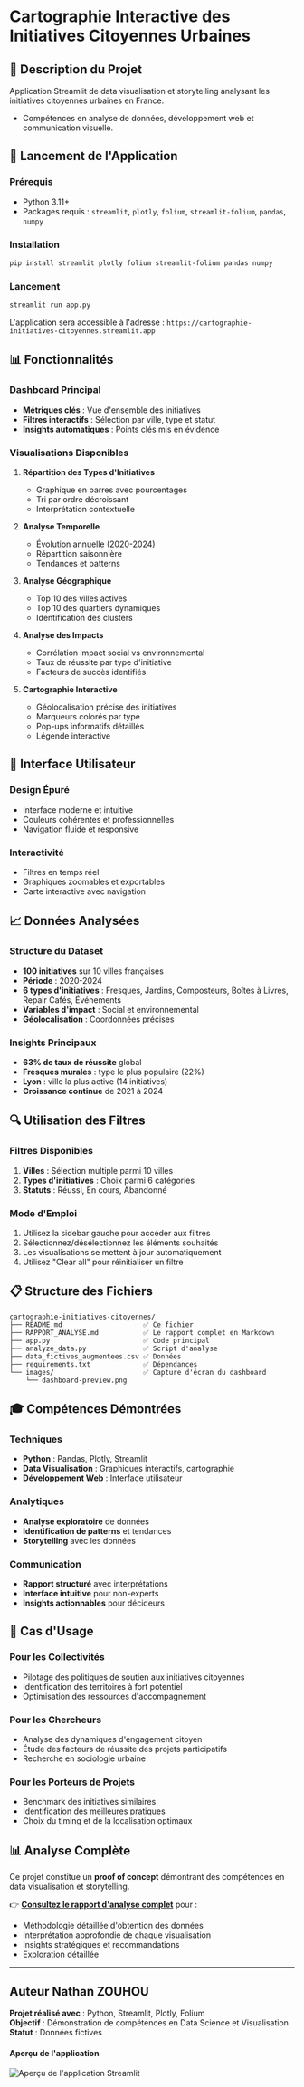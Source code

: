 # Cartographie Interactive des Initiatives Citoyennes Urbaines

## 🎯 Description du Projet

Application Streamlit de data visualisation et storytelling analysant les initiatives citoyennes urbaines en France. 

* Compétences en analyse de données, développement web et communication visuelle.

## 🚀 Lancement de l'Application

### Prérequis
- Python 3.11+
- Packages requis : `streamlit`, `plotly`, `folium`, `streamlit-folium`, `pandas`, `numpy`

### Installation
```bash
pip install streamlit plotly folium streamlit-folium pandas numpy
```

### Lancement
```bash
streamlit run app.py
```

L'application sera accessible à l'adresse : `https://cartographie-initiatives-citoyennes.streamlit.app`

## 📊 Fonctionnalités

### Dashboard Principal
- **Métriques clés** : Vue d'ensemble des initiatives
- **Filtres interactifs** : Sélection par ville, type et statut
- **Insights automatiques** : Points clés mis en évidence

### Visualisations Disponibles

1. **Répartition des Types d'Initiatives**
   - Graphique en barres avec pourcentages
   - Tri par ordre décroissant
   - Interprétation contextuelle

2. **Analyse Temporelle**
   - Évolution annuelle (2020-2024)
   - Répartition saisonnière
   - Tendances et patterns

3. **Analyse Géographique**
   - Top 10 des villes actives
   - Top 10 des quartiers dynamiques
   - Identification des clusters

4. **Analyse des Impacts**
   - Corrélation impact social vs environnemental
   - Taux de réussite par type d'initiative
   - Facteurs de succès identifiés

5. **Cartographie Interactive**
   - Géolocalisation précise des initiatives
   - Marqueurs colorés par type
   - Pop-ups informatifs détaillés
   - Légende interactive

## 🎨 Interface Utilisateur

### Design Épuré
- Interface moderne et intuitive
- Couleurs cohérentes et professionnelles
- Navigation fluide et responsive

### Interactivité
- Filtres en temps réel
- Graphiques zoomables et exportables
- Carte interactive avec navigation

## 📈 Données Analysées

### Structure du Dataset
- **100 initiatives** sur 10 villes françaises
- **Période** : 2020-2024
- **6 types d'initiatives** : Fresques, Jardins, Composteurs, Boîtes à Livres, Repair Cafés, Événements
- **Variables d'impact** : Social et environnemental
- **Géolocalisation** : Coordonnées précises

### Insights Principaux
- **63% de taux de réussite** global
- **Fresques murales** : type le plus populaire (22%)
- **Lyon** : ville la plus active (14 initiatives)
- **Croissance continue** de 2021 à 2024

## 🔍 Utilisation des Filtres

### Filtres Disponibles
1. **Villes** : Sélection multiple parmi 10 villes
2. **Types d'initiatives** : Choix parmi 6 catégories
3. **Statuts** : Réussi, En cours, Abandonné

### Mode d'Emploi
1. Utilisez la sidebar gauche pour accéder aux filtres
2. Sélectionnez/désélectionnez les éléments souhaités
3. Les visualisations se mettent à jour automatiquement
4. Utilisez "Clear all" pour réinitialiser un filtre

## 📋 Structure des Fichiers

```
cartographie-initiatives-citoyennes/
├── README.md                    ✅ Ce fichier
├── RAPPORT_ANALYSE.md           ✅ Le rapport complet en Markdown
├── app.py                       ✅ Code principal
├── analyze_data.py              ✅ Script d'analyse
├── data_fictives_augmentees.csv ✅ Données
├── requirements.txt             ✅ Dépendances
└── images/                      ✅ Capture d'écran du dashboard
    └── dashboard-preview.png    
```

## 🎓 Compétences Démontrées

### Techniques
- **Python** : Pandas, Plotly, Streamlit
- **Data Visualisation** : Graphiques interactifs, cartographie
- **Développement Web** : Interface utilisateur

### Analytiques
- **Analyse exploratoire** de données
- **Identification de patterns** et tendances
- **Storytelling** avec les données

### Communication
- **Rapport structuré** avec interprétations
- **Interface intuitive** pour non-experts
- **Insights actionnables** pour décideurs

## 🎯 Cas d'Usage

### Pour les Collectivités
- Pilotage des politiques de soutien aux initiatives citoyennes
- Identification des territoires à fort potentiel
- Optimisation des ressources d'accompagnement

### Pour les Chercheurs
- Analyse des dynamiques d'engagement citoyen
- Étude des facteurs de réussite des projets participatifs
- Recherche en sociologie urbaine

### Pour les Porteurs de Projets
- Benchmark des initiatives similaires
- Identification des meilleures pratiques
- Choix du timing et de la localisation optimaux

## 📊 Analyse Complète

Ce projet constitue un **proof of concept** démontrant des compétences en data visualisation et storytelling. 

👉 **[Consultez le rapport d'analyse complet](rapport_initiatives_citoyennes.md)** pour :
- Méthodologie détaillée d'obtention des données
- Interprétation approfondie de chaque visualisation
- Insights stratégiques et recommandations
- Exploration détaillée

---

## Auteur  Nathan ZOUHOU

**Projet réalisé avec** : Python, Streamlit, Plotly, Folium  
**Objectif** : Démonstration de compétences en Data Science et Visualisation  
**Statut** : Données fictives


#### Aperçu de l'application

![Aperçu de l'application Streamlit](dashboard-preview.png)

